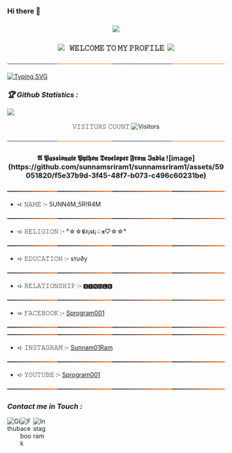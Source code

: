 ### Hi there 👋

<!--
**sunnamsriram1/sunnamsriram1** is a ✨ _special_ ✨ repository because its `README.md` (this file) appears on your GitHub profile.


<!-- Github README -->

### <p align="center"><img src="https://img.shields.io/badge/I Am 🅿🆈🆃🅷🅾🅽- NOOB PROGRAMMER-green?colorA=%23ff0000&colorB=%23017e40&style=flat-square">

</i></b></h3>
<h3 align="center">
  <img src="https://emoji.discord.st/emojis/768b108d-274f-4f44-a634-8477b16efce7.gif" width="25">
  &nbsp; 𝚆𝙴𝙻𝙲𝙾𝙼𝙴 𝚃𝙾 𝙼𝚈 𝙿𝚁𝙾𝙵𝙸𝙻𝙴&nbsp;
  <img src="https://emoji.discord.st/emojis/768b108d-274f-4f44-a634-8477b16efce7.gif" width="25">
</h3>
<img align="center" alt="line" src="https://github.com/DalpatRathore/dalpatrathore/blob/main/assets/images/line-1.svg">

[![Typing SVG](https://readme-typing-svg.herokuapp.com?color=%23F70B10&size=27&lines=𝙸+𝙰𝙼+𝙸𝙽𝙽𝙾𝙲𝙴𝙽𝚃+𝙱𝙾𝚈;+𝙸𝚃'𝚜+𝙽𝙾𝚃+𝙹𝚄𝚂𝚃+𝙰+𝙽𝙰𝙼𝙴+𝙱𝚁𝙾;𝙸𝚃'𝚜+𝙰+𝙱𝚁𝙰𝙽𝙳;𝚃𝙷𝙰𝙽𝙺+𝚈𝙾𝚄+𝙴𝚅𝙴𝚁𝚈𝙾𝙽𝙴;𝙻𝙾𝚅e+𝚄+𝙰𝙻𝙻+𝙵𝚁𝙸𝙴𝙽𝙳𝚂)](https://git.io/typing-svg)

<h3><b><i>🏆 Github Statistics :</i></b></h3>
<a href="https://github.com/sunnamsriram1"><img width=550 src="https://github-profile-trophy.vercel.app/?username=MUMIT-404-CYBER&theme=dracula&no-frame=true&title=Followers,Stars,Commit,Repository,Issues"/></a>

</p>
<p align="center"> 
 𝚅𝙸𝚂𝙸𝚃𝙾𝚁𝚂 𝙲𝙾𝚄𝙽𝚃
 <img src="https://profile-counter.glitch.me/sunnamsriram1/count.svg" alt="Visitors">
</p>

<img align="center" alt="line" src="https://github.com/DalpatRathore/dalpatrathore/blob/main/assets/images/line-1.svg">

<h3 align="center">𝕬 𝕻𝖆𝖘𝖘𝖎𝖔𝖓𝖆𝖙𝖊 𝕻𝖞𝖙𝖍𝖔𝖓 𝕯𝖊𝖛𝖊𝖑𝖔𝖕𝖊𝖗 𝕱𝖗𝖔𝖒 𝕴𝖓𝖉𝖎𝖆 ![image](https://github.com/sunnamsriram1/sunnamsriram1/assets/59051820/f5e37b9d-3f45-48f7-b073-c496c60231be)
</h3>

<img align="center" alt="line" src="https://github.com/DalpatRathore/dalpatrathore/blob/main/assets/images/line-2.svg">

- ➪ 𝙽𝙰𝙼𝙴 :- 5UNN4M_5R!R4M

<img align="center" alt="line" src="https://github.com/DalpatRathore/dalpatrathore/blob/main/assets/images/line-2.svg">

- ➪ 𝚁𝙴𝙻𝙸𝙶𝙸𝙾𝙽 :- °☆☆𝕮𝖗¡𝖘𝖙¡♤𝖓♡☆☆°

<img align="center" alt="line" src="https://github.com/DalpatRathore/dalpatrathore/blob/main/assets/images/line-2.svg">

- ➪ 𝙴𝙳𝚄𝙲𝙰𝚃𝙸𝙾𝙽 :- ѕтυ∂у

<img align="center" alt="line" src="https://github.com/DalpatRathore/dalpatrathore/blob/main/assets/images/line-2.svg">

- ➪ 𝚁𝙴𝙻𝙰𝚃𝙸𝙾𝙽𝚂𝙷𝙸𝙿 :- 🆂🅸🅽🅶🅻🅴

<img align="center" alt="line" src="https://github.com/DalpatRathore/dalpatrathore/blob/main/assets/images/line-2.svg">

- ➪ 𝙵𝙰𝙲𝙴𝙱𝙾𝙾𝙺 :- [Sprogram001](https://www.facebook.com/sriram.sunnam)

<img align="center" alt="line" src="https://github.com/DalpatRathore/dalpatrathore/blob/main/assets/images/line-2.svg">


<img align="center" alt="line" src="https://github.com/DalpatRathore/dalpatrathore/blob/main/assets/images/line-2.svg">

- ➪ 𝙸𝙽𝚂𝚃𝙰𝙶𝚁𝙰𝙼 :- [Sunnam01Ram](https://www.instagram.com/sunnam01ram/)

<img align="center" alt="line" src="https://github.com/DalpatRathore/dalpatrathore/blob/main/assets/images/line-2.svg">

- ➪ 𝚈𝙾𝚄𝚃𝚄𝙱𝙴 :- [Sprogram001](https://www.youtube.com/channel/UC3Q29VN86_aNP9fjRW5wZaQ)

<img align="center" alt="line" src="https://github.com/DalpatRathore/dalpatrathore/blob/main/assets/images/line-2.svg">


<h3><b><i> Contact me in Touch :</i></b></h3>
<a href="https://github.com/sunnamsriram1"><img align="left" title="Github" alt="Github" width="30px" src="https://cdn.jsdelivr.net/npm/simple-icons@3.0.1/icons/github.svg" /></a>
<a href="https://www.facebook.com/sriram.sunnam"><img align="left" title="Facebook" alt="Facebook" width="30px" src="https://raw.githubusercontent.com/rahuldkjain/github-profile-readme-generator/master/src/images/icons/Social/facebook.svg" /></a>
<a href="https://www.instagram.com/sunnam01ram/"><img align="left" title="Instagram" alt="Instagram" width="30px" src="https://raw.githubusercontent.com/rahuldkjain/github-profile-readme-generator/master/src/images/icons/Social/instagram.svg" /></a>





